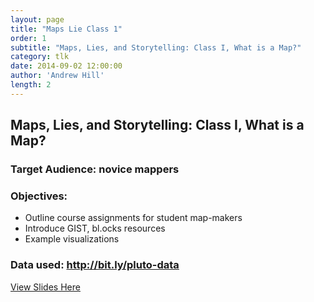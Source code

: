```yaml
---
layout: page
title: "Maps Lie Class 1"
order: 1
subtitle: "Maps, Lies, and Storytelling: Class I, What is a Map?"
category: tlk
date: 2014-09-02 12:00:00
author: 'Andrew Hill'
length: 2
---
```


## Maps, Lies, and Storytelling: Class I, What is a Map?

### Target Audience: novice mappers

### Objectives:

* Outline course assignments for student map-makers
* Introduce GIST, bl.ocks resources
* Example visualizations

### Data used: http://bit.ly/pluto-data

[View Slides Here](https://speakerdeck.com/andrewxhill/maps-lies-and-storytelling-p01-introduction)
